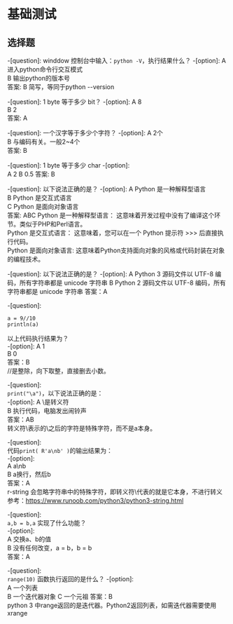 # 基础测试

## 选择题

-[question]:
winddow 控制台中输入：`python -V`，执行结果什么？
-[option]:
A 进入python命令行交互模式  
B 输出python的版本号  
答案: B
简写，等同于python --version


-[question]:
1 byte 等于多少 bit？
-[option]:
A 8  
B 2  
答案: A


-[question]:
一个汉字等于多少个字符？
-[option]:
 A 2个  
 B 与编码有关。一般2~4个  
答案: B

-[question]:
1 byte 等于多少 char
-[option]:  
 A 2
 B 0.5
答案: B


-[question]:
以下说法正确的是？
-[option]:
 A Python 是一种解释型语言  
 B Python 是交互式语言  
 C Python 是面向对象语言  
答案: ABC
Python 是一种解释型语言： 这意味着开发过程中没有了编译这个环节。类似于PHP和Perl语言。  
Python 是交互式语言： 这意味着，您可以在一个 Python 提示符 >>> 后直接执行代码。  
Python 是面向对象语言: 这意味着Python支持面向对象的风格或代码封装在对象的编程技术。  


-[question]:
以下说法正确的是？
-[option]:
A Python 3 源码文件以 UTF-8 编码，所有字符串都是 unicode 字符串
B Python 2 源码文件以 UTF-8 编码，所有字符串都是 unicode 字符串
答案：A


-[question]:  
```
a = 9//10
println(a)
```
以上代码执行结果为？  
-[option]:
A 1  
B 0  
答案：B  
//是整除，向下取整，直接删去小数。  


-[question]:  
`print("\a")`，以下说法正确的是：  
-[option]:
A \是转义符  
B 执行代码，电脑发出闹铃声  
答案：AB  
转义符\表示的\之后的字符是特殊字符，而不是a本身。  

-[question]:  
代码`print( R'a\nb' )`的输出结果为：  
-[option]:  
A a\nb  
B a换行，然后b  
答案：A  
r-string 会忽略字符串中的特殊字符，即转义符\代表的就是它本身，不进行转义  
参考：https://www.runoob.com/python3/python3-string.html  

-[question]:  
`a,b = b,a` 实现了什么功能？  
-[option]:  
A 交换a、b的值  
B 没有任何改变，a = b，b = b  
答案：A  

-[question]:  
`range(10)` 函数执行返回的是什么？
-[option]:  
A 一个列表   
B 一个迭代器对象
C 一个元祖
答案：B  
python 3 中range返回的是迭代器。Python2返回列表，如需迭代器需要使用 xrange










